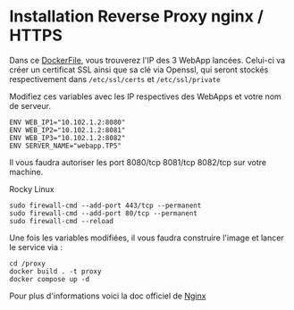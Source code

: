 # Installation Reverse Proxy nginx / HTTPS

Dans ce [DockerFile](./Dockerfile), vous trouverez l'IP des 3 WebApp lancées.
Celui-ci va créer un certificat SSL ainsi que sa clé via Openssl, qui seront stockés respectivement dans `/etc/ssl/certs` et `/etc/ssl/private`

Modifiez ces variables avec les IP respectives des WebApps et votre nom de serveur.

```
ENV WEB_IP1="10.102.1.2:8080"
ENV WEB_IP2="10.102.1.2:8081"
ENV WEB_IP3="10.102.1.2:8082"
ENV SERVER_NAME="webapp.TP5"
```

Il vous faudra autoriser les port 8080/tcp 8081/tcp 8082/tcp sur votre machine.

Rocky Linux

```
sudo firewall-cmd --add-port 443/tcp --permanent
sudo firewall-cmd --add-port 80/tcp --permanent
sudo firewall-cmd --reload
```

Une fois les variables modifiées, il vous faudra construire l'image et lancer le service via :

```
cd /proxy
docker build . -t proxy
docker compose up -d
```

Pour plus d'informations voici la doc officiel de [Nginx](https://nginx.org/en/docs/)
